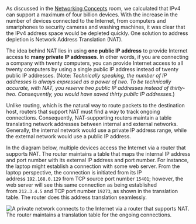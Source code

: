 As discussed in the [Networking Concepts](https://tryhackme.com/r/room/networkingconcepts) room, we calculated that IPv4 can support a maximum of four billion devices. With the increase in the number of devices connected to the Internet, from computers and smartphones to security cameras and washing machines, it was clear that the IPv4 address space would be depleted quickly. One solution to address depletion is Network Address Translation (NAT).

The idea behind NAT lies in using **one public IP address** to provide Internet access to **many private IP addresses**. In other words, if you are connecting a company with twenty computers, you can provide Internet access to all twenty computers by using a single public IP address instead of twenty public IP addresses. (Note: _Technically speaking, the number of IP addresses is always expressed as a power of two. To be technically accurate, with NAT, you reserve two public IP addresses instead of thirty-two. Consequently, you would have saved thirty public IP addresses._)

Unlike routing, which is the natural way to route packets to the destination host, routers that support NAT must find a way to track ongoing connections. Consequently, NAT-supporting routers maintain a table translating network addresses between internal and external networks. Generally, the internal network would use a private IP address range, while the external network would use a public IP address.

In the diagram below, multiple devices access the Internet via a router that supports NAT. The router maintains a table that maps the internal IP address and port number with its external IP address and port number. For instance, the laptop might establish a connection with some web server. From the laptop perspective, the connection is initiated from its IP address `192.168.0.129` from TCP source port number `15401`; however, the web server will see this same connection as being established from `212.3.4.5` and TCP port number `19273`, as shown in the translation table. The router does this address translation seamlessly.

![A private network connects to the Internet via a router that supports NAT. The router maintains a translation table for the ongoing connections.](https://tryhackme-images.s3.amazonaws.com/user-uploads/5f04259cf9bf5b57aed2c476/room-content/5f04259cf9bf5b57aed2c476-1719849362861.svg)